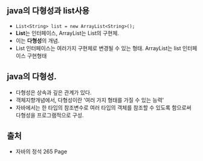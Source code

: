 ## java의 다형성과 list사용
- `List<String> list = new ArrayList<String>();`
- **List**는 인터페이스, ArrayList는 List의 구현체.
- 이는 **다형성**의 개념.
- List 인터페이스는 여러가지 구현체로 변경될 수 있는 형태. ArrayList는 list 인터페이스 구현형태

## java의 다형성.
- 다형성은 상속과 깊은 관계가 있다.
- 객체지향개념에서, 다형성이란 '여러 가지 형태를 가질 수 있는 능력'
- 자바에서는 한 타입의 참조변수로 여러 타입의 객체를 참조할 수 있도록 함으로써 다형성을 프로그램적으로 구성.

## 출처
- 자바의 정석 265 Page